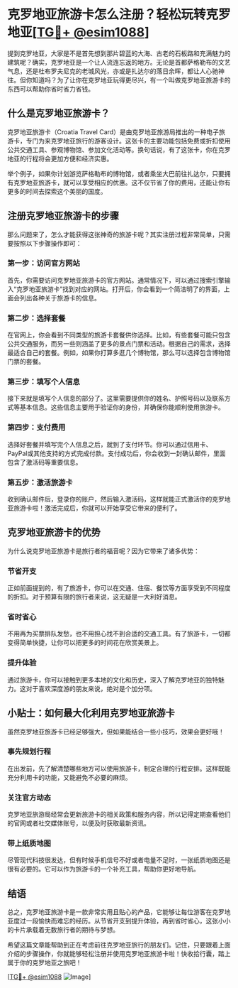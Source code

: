 # 克罗地亚旅游卡怎么注册？轻松玩转克罗地亚[[TG💪+ @esim1088](https://t.me/s/esim1088)]

提到克罗地亚，大家是不是首先想到那片碧蓝的大海、古老的石板路和充满魅力的建筑呢？确实，克罗地亚是一个让人流连忘返的地方。无论是首都萨格勒布的文艺气息，还是杜布罗夫尼克的老城风光，亦或是扎达尔的落日余晖，都让人心驰神往。但你知道吗？为了让你在克罗地亚玩得更尽兴，有一个叫做克罗地亚旅游卡的东西可以帮助你省时省力省钱。

## 什么是克罗地亚旅游卡？

克罗地亚旅游卡（Croatia Travel Card）是由克罗地亚旅游局推出的一种电子旅游卡，专门为来克罗地亚旅行的游客设计。这张卡的主要功能包括免费或折扣使用公共交通工具、参观博物馆、参加文化活动等。换句话说，有了这张卡，你在克罗地亚的行程将会更加方便和经济实惠。

举个例子，如果你计划游览萨格勒布的博物馆，或者乘坐大巴前往扎达尔，只要拥有克罗地亚旅游卡，就可以享受相应的优惠。这不仅节省了你的费用，还能让你有更多的时间去探索这个美丽的国度。

## 注册克罗地亚旅游卡的步骤

那么问题来了，怎么才能获得这张神奇的旅游卡呢？其实注册过程非常简单，只需要按照以下步骤操作即可：

### 第一步：访问官方网站

首先，你需要访问克罗地亚旅游卡的官方网站。通常情况下，可以通过搜索引擎输入“克罗地亚旅游卡”找到对应的网站。打开后，你会看到一个简洁明了的界面，上面会列出各种关于旅游卡的信息。

### 第二步：选择套餐

在官网上，你会看到不同类型的旅游卡套餐供你选择。比如，有些套餐可能只包含公共交通服务，而另一些则涵盖了更多的景点门票和活动。根据自己的需求，选择最适合自己的套餐。例如，如果你打算多逛几个博物馆，那么可以选择包含博物馆门票的套餐。

### 第三步：填写个人信息

接下来就是填写个人信息的部分了。这里需要提供你的姓名、护照号码以及联系方式等基本信息。这些信息主要用于验证你的身份，并确保你能顺利使用旅游卡。

### 第四步：支付费用

选择好套餐并填写完个人信息之后，就到了支付环节。你可以通过信用卡、PayPal或其他支持的方式完成付款。支付成功后，你会收到一封确认邮件，里面包含了激活码等重要信息。

### 第五步：激活旅游卡

收到确认邮件后，登录你的账户，然后输入激活码，这样就能正式激活你的克罗地亚旅游卡啦！激活完成后，你就可以开始享受它带来的便利了。

## 克罗地亚旅游卡的优势

为什么说克罗地亚旅游卡是旅行者的福音呢？因为它带来了诸多优势：

### 节省开支

正如前面提到的，有了旅游卡，你可以在交通、住宿、餐饮等方面享受到不同程度的折扣。对于预算有限的旅行者来说，这无疑是一大利好消息。

### 省时省心

不用再为买票排队发愁，也不用担心找不到合适的交通工具。有了旅游卡，一切都变得简单快捷，让你可以把更多的时间花在欣赏美景上。

### 提升体验

通过旅游卡，你可以接触到更多本地的文化和历史，深入了解克罗地亚的独特魅力。这对于喜欢深度游的朋友来说，绝对是个加分项。

## 小贴士：如何最大化利用克罗地亚旅游卡

虽然克罗地亚旅游卡已经足够强大，但如果能结合一些小技巧，效果会更好哦！

### 事先规划行程

在出发前，先了解清楚哪些地方可以使用旅游卡，制定合理的行程安排。这样既能充分利用卡的功能，又能避免不必要的麻烦。

### 关注官方动态

克罗地亚旅游局经常会更新旅游卡的相关政策和服务内容，所以记得定期查看他们的官网或者社交媒体账号，以便及时获取最新资讯。

### 带上纸质地图

尽管现代科技很发达，但有时候手机信号不好或者电量不足时，一张纸质地图还是很有必要的。它可以作为旅游卡的一个补充工具，帮助你更好地导航。

## 结语

总之，克罗地亚旅游卡是一款非常实用且贴心的产品，它能够让每位游客在克罗地亚度过一段愉快而难忘的经历。从节省开支到提升体验，再到省时省心，这张小小的卡片承载着无数旅行者的期待与梦想。

希望这篇文章能帮助到正在考虑前往克罗地亚旅行的朋友们。记住，只要跟着上面介绍的步骤操作，你就能够轻松注册并使用克罗地亚旅游卡啦！快收拾行囊，踏上属于你的克罗地亚之旅吧！

[[TG💪+ @esim1088](https://t.me/s/esim1088) ![Image](https://i.postimg.cc/4NQfJmqS/Snipaste-2025-05-13-00-14-12.png)]